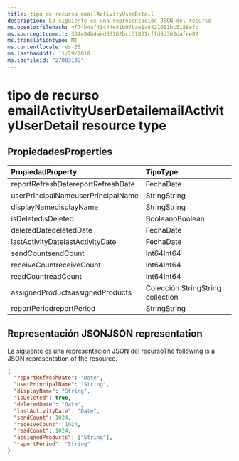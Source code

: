 ```yaml
---
title: tipo de recurso emailActivityUserDetail
description: La siguiente es una representación JSON del recurso
ms.openlocfilehash: 4f74b4af41c44e41b07bae1a8421011bc5188efc
ms.sourcegitcommit: 334e84b4aed63162bcc31831cffd6d363dafee02
ms.translationtype: MT
ms.contentlocale: es-ES
ms.lasthandoff: 11/29/2018
ms.locfileid: "27083139"
---
```

# <a name="emailactivityuserdetail-resource-type"></a><span data-ttu-id="dc5d0-103">tipo de recurso emailActivityUserDetail</span><span class="sxs-lookup"><span data-stu-id="dc5d0-103">emailActivityUserDetail resource type</span></span>

## <a name="properties"></a><span data-ttu-id="dc5d0-104">Propiedades</span><span class="sxs-lookup"><span data-stu-id="dc5d0-104">Properties</span></span>

| <span data-ttu-id="dc5d0-105">Propiedad</span><span class="sxs-lookup"><span data-stu-id="dc5d0-105">Property</span></span>          | <span data-ttu-id="dc5d0-106">Tipo</span><span class="sxs-lookup"><span data-stu-id="dc5d0-106">Type</span></span>              |
| :---------------- | :---------------- |
| <span data-ttu-id="dc5d0-107">reportRefreshDate</span><span class="sxs-lookup"><span data-stu-id="dc5d0-107">reportRefreshDate</span></span> | <span data-ttu-id="dc5d0-108">Fecha</span><span class="sxs-lookup"><span data-stu-id="dc5d0-108">Date</span></span>              |
| <span data-ttu-id="dc5d0-109">userPrincipalName</span><span class="sxs-lookup"><span data-stu-id="dc5d0-109">userPrincipalName</span></span> | <span data-ttu-id="dc5d0-110">String</span><span class="sxs-lookup"><span data-stu-id="dc5d0-110">String</span></span>            |
| <span data-ttu-id="dc5d0-111">displayName</span><span class="sxs-lookup"><span data-stu-id="dc5d0-111">displayName</span></span>       | <span data-ttu-id="dc5d0-112">String</span><span class="sxs-lookup"><span data-stu-id="dc5d0-112">String</span></span>            |
| <span data-ttu-id="dc5d0-113">isDeleted</span><span class="sxs-lookup"><span data-stu-id="dc5d0-113">isDeleted</span></span>         | <span data-ttu-id="dc5d0-114">Booleano</span><span class="sxs-lookup"><span data-stu-id="dc5d0-114">Boolean</span></span>           |
| <span data-ttu-id="dc5d0-115">deletedDate</span><span class="sxs-lookup"><span data-stu-id="dc5d0-115">deletedDate</span></span>       | <span data-ttu-id="dc5d0-116">Fecha</span><span class="sxs-lookup"><span data-stu-id="dc5d0-116">Date</span></span>              |
| <span data-ttu-id="dc5d0-117">lastActivityDate</span><span class="sxs-lookup"><span data-stu-id="dc5d0-117">lastActivityDate</span></span>  | <span data-ttu-id="dc5d0-118">Fecha</span><span class="sxs-lookup"><span data-stu-id="dc5d0-118">Date</span></span>              |
| <span data-ttu-id="dc5d0-119">sendCount</span><span class="sxs-lookup"><span data-stu-id="dc5d0-119">sendCount</span></span>         | <span data-ttu-id="dc5d0-120">Int64</span><span class="sxs-lookup"><span data-stu-id="dc5d0-120">Int64</span></span>             |
| <span data-ttu-id="dc5d0-121">receiveCount</span><span class="sxs-lookup"><span data-stu-id="dc5d0-121">receiveCount</span></span>      | <span data-ttu-id="dc5d0-122">Int64</span><span class="sxs-lookup"><span data-stu-id="dc5d0-122">Int64</span></span>             |
| <span data-ttu-id="dc5d0-123">readCount</span><span class="sxs-lookup"><span data-stu-id="dc5d0-123">readCount</span></span>         | <span data-ttu-id="dc5d0-124">Int64</span><span class="sxs-lookup"><span data-stu-id="dc5d0-124">Int64</span></span>             |
| <span data-ttu-id="dc5d0-125">assignedProducts</span><span class="sxs-lookup"><span data-stu-id="dc5d0-125">assignedProducts</span></span>  | <span data-ttu-id="dc5d0-126">Colección String</span><span class="sxs-lookup"><span data-stu-id="dc5d0-126">String collection</span></span> |
| <span data-ttu-id="dc5d0-127">reportPeriod</span><span class="sxs-lookup"><span data-stu-id="dc5d0-127">reportPeriod</span></span>      | <span data-ttu-id="dc5d0-128">String</span><span class="sxs-lookup"><span data-stu-id="dc5d0-128">String</span></span>            |

## <a name="json-representation"></a><span data-ttu-id="dc5d0-129">Representación JSON</span><span class="sxs-lookup"><span data-stu-id="dc5d0-129">JSON representation</span></span>

<span data-ttu-id="dc5d0-130">La siguiente es una representación JSON del recurso</span><span class="sxs-lookup"><span data-stu-id="dc5d0-130">The following is a JSON representation of the resource.</span></span>

<!-- {
  "blockType": "resource",
  "@odata.type": "microsoft.graph.emailActivityUserDetail"
} -->

```json
{
  "reportRefreshDate": "Date", 
  "userPrincipalName": "String", 
  "displayName": "String", 
  "isDeleted": true, 
  "deletedDate": "Date", 
  "lastActivityDate": "Date", 
  "sendCount": 1024, 
  "receiveCount": 1024, 
  "readCount": 1024, 
  "assignedProducts": ["String"], 
  "reportPeriod": "String"
}
```
